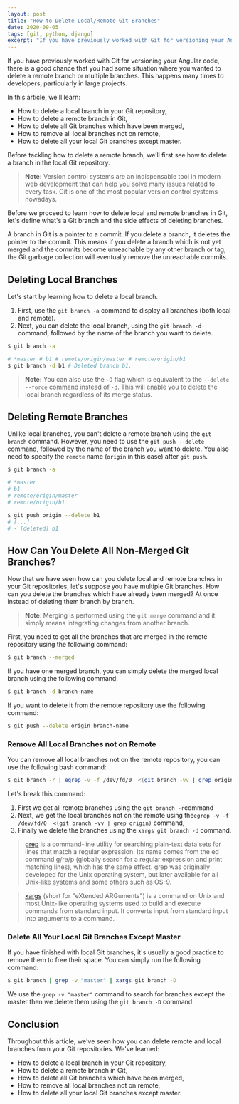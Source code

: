 ```yaml
---
layout: post
title: "How to Delete Local/Remote Git Branches" 
date: 2020-09-05
tags: [git, python, django]
excerpt: "If you have previously worked with Git for versioning your Angular code, there is a good chance that you had some situation where you wanted to delete a remote branch or multiple branches. This happens many times to developers, particularly in large projects"
---
```


If you have previously worked with Git for versioning your Angular code, there is a good chance that you had some situation where you wanted to delete a remote branch or multiple branches. This happens many times to developers, particularly in large projects.

In this article, we'll learn:

- How to delete a local branch in your Git repository,
- How to delete a remote branch in Git,
- How to delete all Git branches which have been merged,
- How to remove all local branches not on remote,
- How to delete all your local Git branches except master.


Before tackling how to delete a remote branch, we’ll first see how to delete a branch in the local Git repository.

> **Note:** Version control systems are an indispensable tool in modern web development that can help you solve many issues related to every task. Git is one of the most popular version control systems nowadays.

Before we proceed to learn how to delete local and remote branches in Git, let's define what's a Git branch and the side effects of deleting branches.

A branch in Git is a pointer to a commit. If you delete a branch, it  deletes the pointer to the commit. This means if you delete a branch which is not yet merged and the commits become unreachable by any other branch or tag, the Git garbage collection will eventually remove the unreachable commits.


## Deleting Local Branches

Let's start by learning how to delete a local branch.

1.  First, use the `git branch -a`  command to display all branches (both local and remote).
2. Next, you can delete the local branch, using the  `git branch -d`  command, followed by the name of the branch you want to delete.

```bash
$ git branch -a 

# *master # b1 # remote/origin/master # remote/origin/b1 
$ git branch -d b1 # Deleted branch b1.
```

>**Note:** You can also use the `-D` flag which is equivalent to the `--delete --force` command instead of `-d`. This will enable you to delete the local branch regardless of its merge status.

## Deleting Remote Branches

Unlike local branches, you can't delete a remote branch using the  `git branch`  command. However, you need to use the  `git push --delete`  command, followed by the name of the branch you want to delete. You also need to specify the  `remote`  name (`origin`  in this case) after  `git push`.

```bash
$ git branch -a

# *master
# b1
# remote/origin/master
# remote/origin/b1

$ git push origin --delete b1
# [...]
# - [deleted] b1
```

## How Can You Delete All Non-Merged Git Branches?

Now that we have seen how can you delete local and remote branches in your Git repositories, let's suppose you have multiple Git branches. How can you delete the branches which have already been merged? At once instead of deleting them branch by branch.

> **Note**: Merging is performed using the `git merge` command and it simply means integrating changes from another branch.

 
First, you need to get all the branches that are merged in the remote repository using the following command:

```bash
$ git branch --merged
```

If you have one merged branch, you can simply delete the merged local branch using the following command:

```bash
$ git branch -d branch-name
```

If you want to delete it from the remote repository use the following command:

```bash
$ git push --delete origin branch-name
```

### Remove All Local Branches not on Remote

You can remove all local branches not on the remote repository, you can use the following bash command:

```bash
$ git branch -r | egrep -v -f /dev/fd/0  <(git branch -vv | grep origin) | xargs git branch -d
```

Let's break this command:

1.  First we get all remote branches using the `git branch -r`command
2.  Next, we get the  local branches not on the remote using the`egrep -v -f /dev/fd/0  <(git branch -vv | grep origin)` command,      
3.  Finally we delete the branches using the `xargs git branch -d` command.

> [grep](https://en.wikipedia.org/wiki/Grep) is a command-line utility for searching plain-text data sets for lines that match a regular expression. Its name comes from the ed command g/re/p (globally search for a regular expression and print matching lines), which has the same effect. grep was originally developed for the Unix operating system, but later available for all Unix-like systems and some others such as OS-9.

> [xargs](https://en.wikipedia.org/wiki/Xargs) (short for "eXtended ARGuments") is a command on Unix and most Unix-like operating systems used to build and execute commands from standard input. It converts input from standard input into arguments to a command.



### Delete All Your Local Git Branches Except Master

If you have finished with local Git branches, it's usually a good practice to remove them to free their space. You can simply run the following command:
 
```bash
$ git branch | grep -v "master" | xargs git branch -D 
```

We use the `grep -v "master"` command to search for branches except the master then we delete them using the `git branch -D` command.

## Conclusion

Throughout this article, we've seen how you can delete remote and local branches from your Git repositories. We've learned:

- How to delete a local branch in your Git repository,
- How to delete a remote branch in Git,
- How to delete all Git branches which have been merged,
- How to remove all local branches not on remote,
- How to delete all your local Git branches except master.

